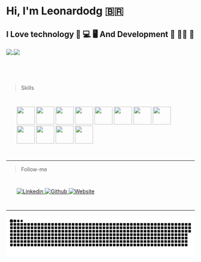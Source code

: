 # Hi, I'm Leonardodg 🇧🇷

## I Love technology 🤖 💻 🖥️ And Development 🚀 👨‍🚀 👾

<div>
    <a href="https://leodg.dev">
    <img height="180em" align="center" src="https://github-readme-stats.vercel.app/api?username=leonardodg&show_icons=true&count_private=true&include_all_commits=true&theme=transparent" />
    </a>
    <a href="https://leodg.dev">
    <img height="180em" align="center" src="https://github-readme-stats.vercel.app/api/top-langs/?username=leonardodg&show_icons=true&theme=dark&count_private=true&include_all_commits=true" />
    </a>
</div>

<br/><br/><br/>

> Skills


<div style="display: inline-block; margin: 2em;" >  
    <img height="48px" width="48px" src="https://cdn.jsdelivr.net/gh/devicons/devicon@latest/icons/linux/linux-original.svg" />  
    <img height="48px" width="48px" src="https://cdn.jsdelivr.net/gh/devicons/devicon@latest/icons/amazonwebservices/amazonwebservices-original-wordmark.svg" />  
    <img height="48px" width="48px" src="https://cdn.jsdelivr.net/gh/devicons/devicon@latest/icons/docker/docker-original-wordmark.svg" />  
    <img height="48px" width="48px" src="https://cdn.jsdelivr.net/gh/devicons/devicon@latest/icons/javascript/javascript-original.svg" />  
    <img height="48px" width="48px" src="https://cdn.jsdelivr.net/gh/devicons/devicon@latest/icons/nodejs/nodejs-original-wordmark.svg" />  
    <img height="48px" width="48px" src="https://cdn.jsdelivr.net/gh/devicons/devicon@latest/icons/python/python-original-wordmark.svg" />  
    <img height="48px" width="48px" src="https://cdn.jsdelivr.net/gh/devicons/devicon@latest/icons/fastapi/fastapi-original-wordmark.svg" />  
    <img height="48px" width="48px" src="https://cdn.jsdelivr.net/gh/devicons/devicon@latest/icons/php/php-original.svg" />  
    <img height="48px" width="48px" src="https://cdn.jsdelivr.net/gh/devicons/devicon@latest/icons/moodle/moodle-original-wordmark.svg" />  
    <img height="48px" width="48px" src="https://cdn.jsdelivr.net/gh/devicons/devicon@latest/icons/mysql/mysql-original-wordmark.svg" />  
    <img height="48px" width="48px" src="https://cdn.jsdelivr.net/gh/devicons/devicon@latest/icons/mongodb/mongodb-original-wordmark.svg" />  
    <img height="48px" width="48px" src="https://cdn.jsdelivr.net/gh/devicons/devicon@latest/icons/git/git-original-wordmark.svg" />            
</div>

---

> Follow-me

<div style="display: inline-block; margin: 2em;" >  
    <a href="https://www.linkedin.com/in/le0dg">
        <img title="Linkedin" src="https://img.shields.io/badge/LinkedIn-0077B5?style=for-the-badge&logo=linkedin&logoColor=white" />            
    </a>
    <a href="https://github.com/leonardodg">
        <img title="Github" src="https://img.shields.io/badge/GitHub-100000?style=for-the-badge&logo=github&logoColor=white" />            
    </a>
    <a href="https://leodg.dev/">
        <img title="Website" src="https://img.shields.io/badge/website-000000?style=for-the-badge&logo=About.me&logoColor=white" />            
    </a>
</div>

---


![snake gif](https://github.com/leonardodg/leonardodg/blob/output/github-snake-dark.svg)